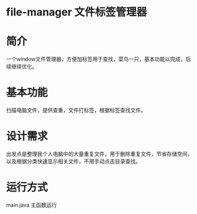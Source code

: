 # file-manager 文件标签管理器
# 简介
一个window文件管理器，方便加标签用于查找，菜鸟一只，基本功能以完成，后续继续优化。
# 基本功能
扫描电脑文件，提供查重，文件打标签，根据标签查找文件。
# 设计需求
出发点是整理我个人电脑中的大量重复文件，用于删除重复文件，节省存储空间，以及根据分类快速显示相关文件，不用手动点击目录查找。
# 运行方式
main.java 主函数运行
